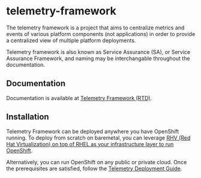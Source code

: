 # telemetry-framework

The telemetry framework is a project that aims to centralize metrics and events
of various platform components (not applications) in order to provide a
centralized view of multiple platform deployments.

Telemetry framework is also known as Service Assurance (SA), or Service
Assurance Framework, and naming may be interchangable throughout the
documentation.

## Documentation

Documentation is available at [Telemetry Framework (RTD)](https://telemetry-framework.readthedocs.io).

## Installation

Telemetry Framework can be deployed anywhere you have OpenShift running. To
deploy from scratch on baremetal, you can leverage [RHV (Red Hat
Virtualization) on top of RHEL as your infrastructure layer to run
OpenShift](https://telemetry-framework.readthedocs.io/en/master/installation_platform.html).

Alternatively, you can run OpenShift on any public or private cloud. Once the
prerequisites are satisfied, follow the [Telemetry Deployment
Guide](https://telemetry-framework.readthedocs.io/en/master/installation_telemetry_framework.html).
